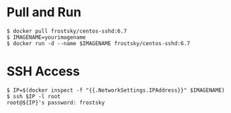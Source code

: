 # Pull and Run
```
$ docker pull frostsky/centos-sshd:6.7
$ IMAGENAME=yourimagename
$ docker run -d --name $IMAGENAME frostsky/centos-sshd:6.7
```
# SSH Access
```
$ IP=$(docker inspect -f "{{.NetworkSettings.IPAddress}}" $IMAGENAME)
$ ssh $IP -l root
root@${IP}'s password: frostsky
```
